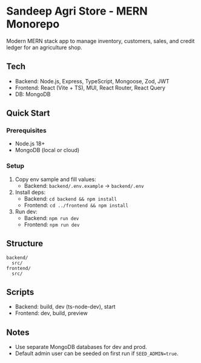 # Sandeep Agri Store - MERN Monorepo

Modern MERN stack app to manage inventory, customers, sales, and credit ledger for an agriculture shop.

## Tech
- Backend: Node.js, Express, TypeScript, Mongoose, Zod, JWT
- Frontend: React (Vite + TS), MUI, React Router, React Query
- DB: MongoDB

## Quick Start

### Prerequisites
- Node.js 18+
- MongoDB (local or cloud)

### Setup

1. Copy env sample and fill values:
   - Backend: `backend/.env.example` -> `backend/.env`
2. Install deps:
   - Backend: `cd backend && npm install`
   - Frontend: `cd ../frontend && npm install`
3. Run dev:
   - Backend: `npm run dev`
   - Frontend: `npm run dev`

## Structure
```
backend/
  src/
frontend/
  src/
```

## Scripts
- Backend: build, dev (ts-node-dev), start
- Frontend: dev, build, preview

## Notes
- Use separate MongoDB databases for dev and prod.
- Default admin user can be seeded on first run if `SEED_ADMIN=true`.
